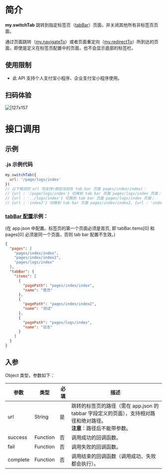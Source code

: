 # 简介
**my.switchTab** 跳转到指定标签页（[tabBar](https://opendocs.alipay.com/mini/framework/app-json#tabBar)）页面，并关闭其他所有非标签页页面。

通过页面跳转（[my.navigateTo](https://opendocs.alipay.com/mini/api/zwi8gx)）或者页面重定向（[my.redirectTo](https://opendocs.alipay.com/mini/api/fh18ky)）所到达的页面，即使是定义在标签页配置中的页面，也不会显示底部的标签栏。

## 使用限制
- 此 API 支持个人支付宝小程序、企业支付宝小程序使用。

## 扫码体验

![|127x157](https://gw.alipayobjects.com/zos/skylark-tools/public/files/e88923c5934173d172f53342d823d838.jpeg#align=left&display=inline&height=157&margin=%5Bobject%20Object%5D&originHeight=157&originWidth=127&status=done&style=none&width=127)

# 接口调用

## 示例

### .js 示例代码
```javascript
my.switchTab({
  url: '/page/logs/index'
})
// 以下格式的 url 均支持(假如当前在 tab bar 页面 pages/index/index)：
// {url : '/page/logs/index'} 切换到 tab bar 页面 pages/logs/index 页面；
// {url : '../logs/index'} 切换到 tab bar 页面 pages/logs/index 页面；
// {url : 'index2'} 切换到 tab bar 页面 pages/index/index2, {url : 'index2'} 相对于当前路径，相当于 {url : './index2'}。
```

### [tabBar 配置](https://opendocs.alipay.com/mini/framework/app-json#tabBar)示例：
(在 app.json 中配置。标签页的第一个页面必须是首页, 即 tabBar.items[0] 和 pages[0] 必须是同一个页面，否则 tab bar 配置不生效。)
```app.json
{
  "pages": [
    "pages/index/index",
    "pages/index/index2",
    "pages/logs/index"
  ],
  "tabBar": {
    "items": [
      {
        "pagePath": "pages/index/index",
        "name": "首页"
      },
      {
        "pagePath": "pages/index/index2",
        "name": "测试"
      },
      {
        "pagePath": "pages/logs/index",
        "name": "日志"
      }
    ]
  }
}
```


## 入参
Object 类型，参数如下：

| **参数** | **类型** | **必填** | **描述** |
| --- | --- | --- | --- |
| url | String | 是 | 跳转的标签页的路径（需在 app.json 的 tabbar 字段定义的页面），支持相对路径和绝对路径。<br />**注意**：路径后不能带参数。 |
| success | Function | 否 | 调用成功的回调函数。 |
| fail | Function | 否 | 调用失败的回调函数。 |
| complete | Function | 否 | 调用结束的回调函数（调用成功、失败都会执行）。 |

